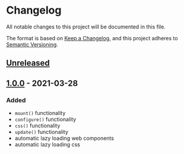 # Changelog

All notable changes to this project will be documented in this file.

The format is based on [Keep a Changelog](https://keepachangelog.com/en/1.0.0/),
and this project adheres to [Semantic Versioning](https://semver.org/spec/v2.0.0.html).

## [Unreleased]

## [1.0.0] - 2021-03-28

### Added

- `mount()` functionality
- `configure()` functionality
- `css()` functionality
- `update()` functionality
- automatic lazy loading web components
- automatic lazy loading css

[unreleased]: https://github.com/codewithkyle/lazy-loader/compare/v1.0.0...HEAD
[1.0.0]: https://github.com/codewithkyle/lazy-loader/releases/tag/v1.0.0
